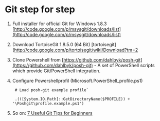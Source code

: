# Git step for step

1. Full installer for official Git for Windows 1.8.3 [http://code.google.com/p/msysgit/downloads/list](http://code.google.com/p/msysgit/downloads/list)

2. Download TortoiseGit 1.8.5.0 (64 Bit) [tortoisegit](http://code.google.com/p/tortoisegit/wiki/Download?tm=2

3. Clone Powershell from [https://github.com/dahlbyk/posh-git](https://github.com/dahlbyk/posh-git) - A set of PowerShell scripts which provide Git/PowerShell integration.

4. Configure Powershellprofil (Microsoft.PowerShell_profile.ps1)

   		# Load posh-git example profile`
   
 		.(([System.IO.Path]::GetDirectoryName($PROFILE)) + '\Poshgit\profile.example.ps1')

5. So on: [7 Useful Git Tips for Beginners](http://sixrevisions.com/web-development/git-tips/)